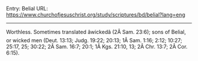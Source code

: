 Entry: Belial
URL: https://www.churchofjesuschrist.org/study/scriptures/bd/belial?lang=eng

---

Worthless. Sometimes translated âwickedâ (2Â Sam. 23:6); sons of Belial, or wicked men (Deut. 13:13; Judg. 19:22; 20:13; 1Â Sam. 1:16; 2:12; 10:27; 25:17, 25; 30:22; 2Â Sam. 16:7; 20:1; 1Â Kgs. 21:10, 13; 2Â Chr. 13:7; 2Â Cor. 6:15).
